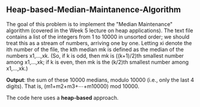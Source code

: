 **Heap-based-Median-Maintanence-Algorithm**
----------------------------------------------
The goal of this problem is to implement the "Median Maintenance"
algorithm (covered in the Week 5 lecture on heap applications). The text
file contains a list of the integers from 1 to 10000 in unsorted order;
we should treat this as a stream of numbers, arriving one by
one. Letting xi denote the ith number of the file, the kth median mk is
defined as the median of the numbers x1,…,xk. (So, if k is odd, then mk
is ((k+1)/2)th smallest number among x1,…,xk; if k is even, then mk is
the (k/2)th smallest number among x1,…,xk.)

**Output**: the sum of these 10000 medians, modulo 10000 (i.e., only the last 4
 digits). That is, (m1+m2+m3+⋯+m10000) mod 10000.
 
The code here uses a **heap-based** approach.
